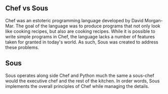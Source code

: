 ## Chef vs Sous
Chef was an estoteric programming language developed by David Morgan-Mar.
The goal of the language was to produce programs that not only look like
cooking recipes, but also are cooking recipes. While it is possible to
write simple programs in Chef, the language lacks a number of features
taken for granted in today's world. As such, Sous was created to address
these problems.

## Sous
Sous operates along side Chef and Python much the same a sous-chef would
the executive chef and the rest of the kitchen. In order words, Sous 
implements the overall principles of Chef while managing the details.
